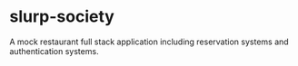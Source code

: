 # slurp-society
A mock restaurant full stack application including reservation systems and authentication systems.
